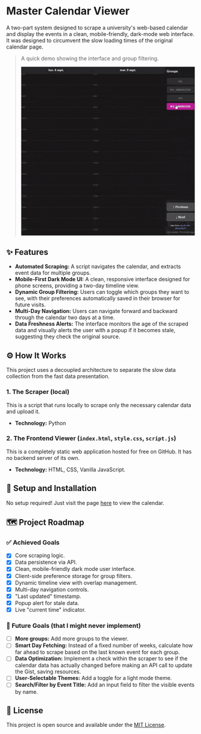 # Master Calendar Viewer

A two-part system designed to scrape a university's web-based calendar and display the events in a clean, mobile-friendly, dark-mode web interface. \
It was designed to circumvent the slow loading times of the original calendar page.

> A quick demo showing the interface and group filtering.
>
> ![Demo GIF](calendar-demo.gif)

## ✨ Features

*   **Automated Scraping:** A script navigates the calendar, and extracts event data for multiple groups.
*   **Mobile-First Dark Mode UI:** A clean, responsive interface designed for phone screens, providing a two-day timeline view.
*   **Dynamic Group Filtering:** Users can toggle which groups they want to see, with their preferences automatically saved in their browser for future visits.
*   **Multi-Day Navigation:** Users can navigate forward and backward through the calendar two days at a time.
*   **Data Freshness Alerts:** The interface monitors the age of the scraped data and visually alerts the user with a popup if it becomes stale, suggesting they check the original source.

## ⚙️ How It Works

This project uses a decoupled architecture to separate the slow data collection from the fast data presentation.

### 1. The Scraper (local)
This is a script that runs locally to scrape only the necessary calendar data and upload it.
*   **Technology:** Python

### 2. The Frontend Viewer (`index.html`, `style.css`, `script.js`)

This is a completely static web application hosted for free on GitHub. It has no backend server of its own.
*   **Technology:** HTML, CSS, Vanilla JavaScript.

## 🚀 Setup and Installation

No setup required! Just visit the page [here](https://thomas-marchand.github.io/master-calendar-viewer) to view the calendar.

## 🗺️ Project Roadmap

### ✅ Achieved Goals
- [x] Core scraping logic.
- [x] Data persistence via API.
- [x] Clean, mobile-friendly dark mode user interface.
- [x] Client-side preference storage for group filters.
- [x] Dynamic timeline view with overlap management.
- [x] Multi-day navigation controls.
- [x] "Last updated" timestamp.
- [x] Popup alert for stale data.
- [x] Live "current time" indicator.

### 🚧 Future Goals (that I might never implement)
- [ ] **More groups:** Add more groups to the viewer.
- [ ] **Smart Day Fetching:** Instead of a fixed number of weeks, calculate how far ahead to scrape based on the last known event for each group.
- [ ] **Data Optimization:** Implement a check within the scraper to see if the calendar data has actually changed before making an API call to update the Gist, saving resources.
- [ ] **User-Selectable Themes:** Add a toggle for a light mode theme.
- [ ] **Search/Filter by Event Title:** Add an input field to filter the visible events by name.

## 📄 License
This project is open source and available under the [MIT License](LICENSE).